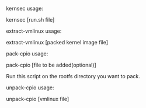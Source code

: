 kernsec usage:

  kernsec [run.sh file]

extract-vmlinux usage:

  extract-vmlinux [packed kernel image file]

pack-cpio usage:

  pack-cpio [file to be added(optional)]
  
  Run this script on the rootfs directory you want to pack.

unpack-cpio usage:

  unpack-cpio [vmlinux file]
  

